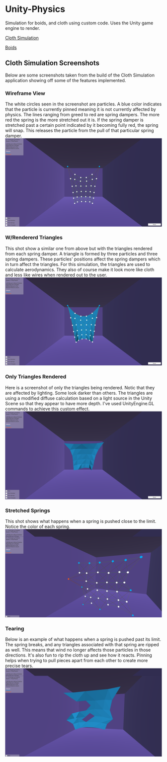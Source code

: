 # Unity-Physics

Simulation for boids, and cloth using custom code. Uses the Unity game engine to render.

[Cloth Simulation](https://bennybroseph.github.io/Unity-Physics/Cloth/index.html)

[Boids](https://bennybroseph.github.io/Unity-Physics/Boids/index.html)

## Cloth Simulation Screenshots
Below are some screenshots taken from the build of the Cloth Simulation application showing off some of the features implemented.
### Wireframe View
The white circles seen in the screenshot are particles. A blue color indicates that the particle is currently pinned meaning it is not currently affected by physics. The lines ranging from greed to red are spring dampers. The more red the spring is the more stretched out it is. If the spring damper is stretched past a certain point indicated by it becoming fully red, the spring will snap. This releases the particle from the pull of that particular spring damper.
![Alt text](Screenshots/WireframePinned.png?raw=true)
### W/Rendererd Triangles
This shot show a similar one from above but with the triangles rendered from each spring damper. A triangle is formed by three particles and three spring dampers. These particles' positions affect the spring dampers which in turn affect the triangles. For this simulation, the triangles are used to calculate aerodynamics. They also of course make it look more like cloth and less like wires when rendered out to the user.
![Alt text](Screenshots/TrianglesPinned.png?raw=true)
### Only Triangles Rendered
Here is a screenshot of only the triangles being rendered. Notic that they are affected by lighting. Some look darker than others. The triangles are using a modified diffuse calculation based on a light source in the Unity Scene so that they appear to have more depth. I've used UnityEngine.GL commands to achieve this custom effect.
![Alt text](Screenshots/OnlyTriangles.png?raw=true)
### Stretched Springs
This shot shows what happens when a spring is pushed close to the limit. Notice the color of each spring. 
![Alt text](Screenshots/StretchedOut.png?raw=true)
### Tearing
Below is an example of what happens when a spring is pushed past its limit. The spring breaks, and any triangles associated with that spring are ripped as well. This means that wind no longer affects those particles in those directions. It's also fun to rip the cloth up and see how it reacts. Pinning helps when trying to pull pieces apart from each other to create more precise tears.
![Alt text](Screenshots/RippedCloth.png?raw=true)
